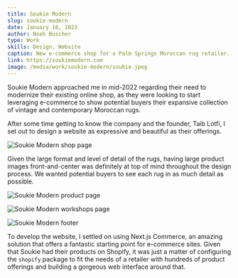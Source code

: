 ```yaml
---
title: Soukie Modern
slug: soukie-modern
date: January 16, 2023
author: Noah Buscher
type: Work
skills: Design, Website
caption: New e-commerce shop for a Palm Springs Moroccan rug retailer.
link: https://soukiemodern.com
image: /media/work/soukie-modern/soukie.jpeg
---
```


Soukie Modern approached me in mid-2022 regarding their need to modernize their existing online shop, as they were looking to start leveraging e-commerce to show potential buyers their expansive collection of vintage and contemporary Moroccan rugs.

After some time getting to know the company and the founder, Taib Lotfi, I set out to design a website as expressive and beautiful as their offerings.

![Soukie Modern shop page](/media/work/soukie-modern/soukie-shop.jpeg)

Given the large format and level of detail of the rugs, having large product images front-and-center was definitely at top of mind throughout the design process. We wanted potential buyers to see each rug in as much detail as possible.

![Soukie Modern product page](/media/work/soukie-modern/soukie-product.jpeg)

![Soukie Modern workshops page](/media/work/soukie-modern/soukie-workshops.jpeg)

![Soukie Modern footer](/media/work/soukie-modern/soukie-footer.jpeg)

To develop the website, I settled on using Next.js Commerce, an amazing solution that offers a fantastic starting point for e-commerce sites. Given that Soukie had their products on Shopify, it was just a matter of configuring the `shopify` package to fit the needs of a retailer with hundreds of product offerings and building a gorgeous web interface around that.
